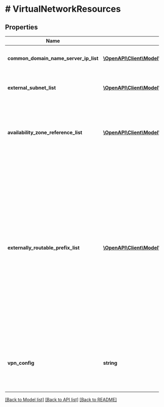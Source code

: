 # # VirtualNetworkResources

## Properties

Name | Type | Description | Notes
------------ | ------------- | ------------- | -------------
**common_domain_name_server_ip_list** | [**\OpenAPI\Client\Model\Address[]**](Address.md) | List of domain name server IPs. | [optional]
**external_subnet_list** | [**\OpenAPI\Client\Model\ExternalSubnet[]**](ExternalSubnet.md) | List of external subnets attached to this VPC. | [optional]
**availability_zone_reference_list** | [**\OpenAPI\Client\Model\AvailabilityZoneReference[]**](AvailabilityZoneReference.md) | List of availability zones in Xi from which resources are derived (Only supported on Xi) | [optional]
**externally_routable_prefix_list** | [**\OpenAPI\Client\Model\IpSubnet[]**](IpSubnet.md) | CIDR blocks from the VPC which can talk externally without performing NAT. These blocks should be between /16 netmask and /28 netmask and cannot overlap across VPCs. They are effective when the VPC connects to a NAT-less external subnet. | [optional]
**vpn_config** | **string** | Per region providing secure connection from on-prem to Xi (Only supported on Xi) | [optional]

[[Back to Model list]](../../README.md#models) [[Back to API list]](../../README.md#endpoints) [[Back to README]](../../README.md)
